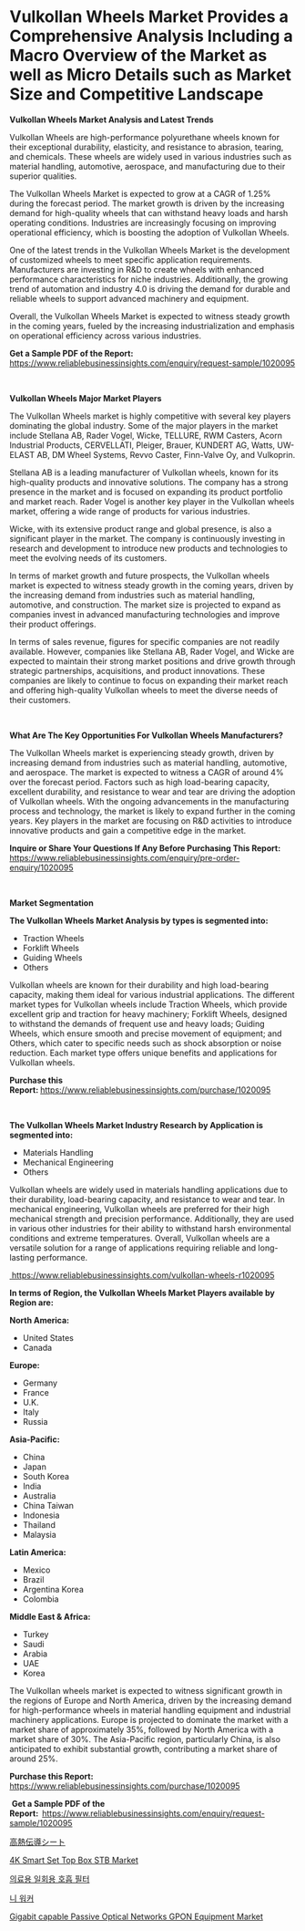 <p><h1>Vulkollan Wheels Market Provides a Comprehensive Analysis Including a Macro Overview of the Market as well as Micro Details such as Market Size and Competitive Landscape</h1></p><p><strong>Vulkollan Wheels Market Analysis and Latest Trends</strong></p>
<p><p>Vulkollan Wheels are high-performance polyurethane wheels known for their exceptional durability, elasticity, and resistance to abrasion, tearing, and chemicals. These wheels are widely used in various industries such as material handling, automotive, aerospace, and manufacturing due to their superior qualities.</p><p>The Vulkollan Wheels Market is expected to grow at a CAGR of 1.25% during the forecast period. The market growth is driven by the increasing demand for high-quality wheels that can withstand heavy loads and harsh operating conditions. Industries are increasingly focusing on improving operational efficiency, which is boosting the adoption of Vulkollan Wheels.</p><p>One of the latest trends in the Vulkollan Wheels Market is the development of customized wheels to meet specific application requirements. Manufacturers are investing in R&D to create wheels with enhanced performance characteristics for niche industries. Additionally, the growing trend of automation and industry 4.0 is driving the demand for durable and reliable wheels to support advanced machinery and equipment.</p><p>Overall, the Vulkollan Wheels Market is expected to witness steady growth in the coming years, fueled by the increasing industrialization and emphasis on operational efficiency across various industries.</p></p>
<p><strong>Get a Sample PDF of the Report:&nbsp;</strong> <a href="https://www.reliablebusinessinsights.com/enquiry/request-sample/1020095">https://www.reliablebusinessinsights.com/enquiry/request-sample/1020095</a></p>
<p>&nbsp;</p>
<p><strong>Vulkollan Wheels Major Market Players</strong></p>
<p><p>The Vulkollan Wheels market is highly competitive with several key players dominating the global industry. Some of the major players in the market include Stellana AB, Rader Vogel, Wicke, TELLURE, RWM Casters, Acorn Industrial Products, CERVELLATI, Pleiger, Brauer, KUNDERT AG, Watts, UW-ELAST AB, DM Wheel Systems, Revvo Caster, Finn-Valve Oy, and Vulkoprin.</p><p>Stellana AB is a leading manufacturer of Vulkollan wheels, known for its high-quality products and innovative solutions. The company has a strong presence in the market and is focused on expanding its product portfolio and market reach. Rader Vogel is another key player in the Vulkollan wheels market, offering a wide range of products for various industries.</p><p>Wicke, with its extensive product range and global presence, is also a significant player in the market. The company is continuously investing in research and development to introduce new products and technologies to meet the evolving needs of its customers.</p><p>In terms of market growth and future prospects, the Vulkollan wheels market is expected to witness steady growth in the coming years, driven by the increasing demand from industries such as material handling, automotive, and construction. The market size is projected to expand as companies invest in advanced manufacturing technologies and improve their product offerings.</p><p>In terms of sales revenue, figures for specific companies are not readily available. However, companies like Stellana AB, Rader Vogel, and Wicke are expected to maintain their strong market positions and drive growth through strategic partnerships, acquisitions, and product innovations. These companies are likely to continue to focus on expanding their market reach and offering high-quality Vulkollan wheels to meet the diverse needs of their customers.</p></p>
<p>&nbsp;</p>
<p><strong>What Are The Key Opportunities For Vulkollan Wheels Manufacturers?</strong></p>
<p><p>The Vulkollan Wheels market is experiencing steady growth, driven by increasing demand from industries such as material handling, automotive, and aerospace. The market is expected to witness a CAGR of around 4% over the forecast period. Factors such as high load-bearing capacity, excellent durability, and resistance to wear and tear are driving the adoption of Vulkollan wheels. With the ongoing advancements in the manufacturing process and technology, the market is likely to expand further in the coming years. Key players in the market are focusing on R&D activities to introduce innovative products and gain a competitive edge in the market.</p></p>
<p><strong>Inquire or Share Your Questions If Any Before Purchasing This Report:</strong> <a href="https://www.reliablebusinessinsights.com/enquiry/pre-order-enquiry/1020095">https://www.reliablebusinessinsights.com/enquiry/pre-order-enquiry/1020095</a></p>
<p>&nbsp;</p>
<p><strong>Market Segmentation</strong></p>
<p><strong>The Vulkollan Wheels Market Analysis by types is segmented into:</strong></p>
<p><ul><li>Traction Wheels</li><li>Forklift Wheels</li><li>Guiding Wheels</li><li>Others</li></ul></p>
<p><p>Vulkollan wheels are known for their durability and high load-bearing capacity, making them ideal for various industrial applications. The different market types for Vulkollan wheels include Traction Wheels, which provide excellent grip and traction for heavy machinery; Forklift Wheels, designed to withstand the demands of frequent use and heavy loads; Guiding Wheels, which ensure smooth and precise movement of equipment; and Others, which cater to specific needs such as shock absorption or noise reduction. Each market type offers unique benefits and applications for Vulkollan wheels.</p></p>
<p><strong>Purchase this Report:&nbsp;</strong><a href="https://www.reliablebusinessinsights.com/purchase/1020095">https://www.reliablebusinessinsights.com/purchase/1020095</a></p>
<p>&nbsp;</p>
<p><strong>The Vulkollan Wheels Market Industry Research by Application is segmented into:</strong></p>
<p><ul><li>Materials Handling</li><li>Mechanical Engineering</li><li>Others</li></ul></p>
<p><p>Vulkollan wheels are widely used in materials handling applications due to their durability, load-bearing capacity, and resistance to wear and tear. In mechanical engineering, Vulkollan wheels are preferred for their high mechanical strength and precision performance. Additionally, they are used in various other industries for their ability to withstand harsh environmental conditions and extreme temperatures. Overall, Vulkollan wheels are a versatile solution for a range of applications requiring reliable and long-lasting performance.</p></p>
<p><a href="https://www.reliablebusinessinsights.com/vulkollan-wheels-r1020095">&nbsp;https://www.reliablebusinessinsights.com/vulkollan-wheels-r1020095</a></p>
<p><strong>In terms of Region, the Vulkollan Wheels Market Players available by Region are:</strong></p>
<p>
    <p> <strong> North America: </strong>
        <ul>
            <li>United States</li>
            <li>Canada</li>
        </ul>
        </p> 
    <p> <strong> Europe: </strong>
        <ul>
            <li>Germany</li>
            <li>France</li>
            <li>U.K.</li>
            <li>Italy</li>
            <li>Russia</li>
        </ul>
        </p> 
    <p> <strong> Asia-Pacific: </strong>
        <ul>
            <li>China</li>
            <li>Japan</li>
            <li>South Korea</li>
            <li>India</li>
            <li>Australia</li>
            <li>China Taiwan</li>
            <li>Indonesia</li>
            <li>Thailand</li>
            <li>Malaysia</li>
        </ul>
        </p> 
    <p> <strong> Latin America: </strong>
        <ul>
            <li>Mexico</li>
            <li>Brazil</li>
            <li>Argentina Korea</li>
            <li>Colombia</li>
        </ul>
        </p> 
    <p> <strong> Middle East & Africa: </strong>
        <ul>
            <li>Turkey</li>
            <li>Saudi</li>
            <li>Arabia</li>
            <li>UAE</li>
            <li>Korea</li>
        </ul>
    </p>
    </p>
<p><p>The Vulkollan wheels market is expected to witness significant growth in the regions of Europe and North America, driven by the increasing demand for high-performance wheels in material handling equipment and industrial machinery applications. Europe is projected to dominate the market with a market share of approximately 35%, followed by North America with a market share of 30%. The Asia-Pacific region, particularly China, is also anticipated to exhibit substantial growth, contributing a market share of around 25%.</p></p>
<p><strong>Purchase this Report: </strong><a href="https://www.reliablebusinessinsights.com/purchase/1020095">https://www.reliablebusinessinsights.com/purchase/1020095</a></p>
<p>&nbsp;<strong>Get a Sample PDF of the Report:&nbsp;&nbsp;</strong><a href="https://www.reliablebusinessinsights.com/enquiry/request-sample/1020095">https://www.reliablebusinessinsights.com/enquiry/request-sample/1020095</a></p>
<p><strong></strong></p>
<p><p><a href="https://github.com/KaydenJohns1964/Market-Research-Report-List-2/blob/main/1049261120117.md">高熱伝導シート</a></p><p><a href="https://github.com/caicuccucga/Market-Research-Report-List-1/blob/main/4k-smart-set-top-box-stb-market.md">4K Smart Set Top Box STB Market</a></p><p><a href="https://github.com/sarassiksa/Market-Research-Report-List-1/blob/main/3754911127176.md">의료용 일회용 호흡 필터</a></p><p><a href="https://github.com/tukangkrupk/Market-Research-Report-List-1/blob/main/5057402127175.md">니 워커</a></p><p><a href="https://github.com/BryceTownsendr/Market-Research-Report-List-5/blob/main/gigabit-capable-passive-optical-networks-gpon-equipment-market.md">Gigabit capable Passive Optical Networks GPON Equipment Market</a></p></p>